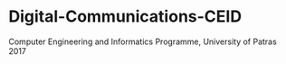 # Digital-Communications-CEID
Computer Engineering and Informatics Programme, University of Patras 2017
